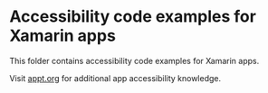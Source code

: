 # Accessibility code examples for Xamarin apps

This folder contains accessibility code examples for Xamarin apps.

Visit [appt.org](https://appt.org/) for additional app accessibility knowledge.
